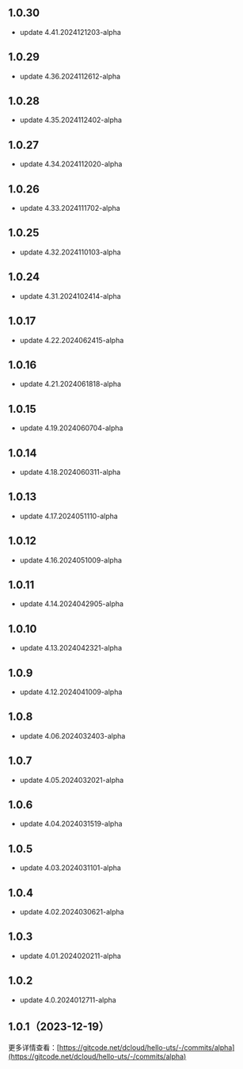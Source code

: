 ## 1.0.30
* update 4.41.2024121203-alpha

## 1.0.29
* update 4.36.2024112612-alpha

## 1.0.28
* update 4.35.2024112402-alpha

## 1.0.27
* update 4.34.2024112020-alpha

## 1.0.26
* update 4.33.2024111702-alpha

## 1.0.25
* update 4.32.2024110103-alpha

## 1.0.24
* update 4.31.2024102414-alpha

## 1.0.17
* update 4.22.2024062415-alpha

## 1.0.16
* update 4.21.2024061818-alpha

## 1.0.15
* update 4.19.2024060704-alpha

## 1.0.14
* update 4.18.2024060311-alpha

## 1.0.13
* update 4.17.2024051110-alpha

## 1.0.12
* update 4.16.2024051009-alpha

## 1.0.11
* update 4.14.2024042905-alpha

## 1.0.10
* update 4.13.2024042321-alpha

## 1.0.9
* update 4.12.2024041009-alpha

## 1.0.8
* update 4.06.2024032403-alpha

## 1.0.7
* update 4.05.2024032021-alpha

## 1.0.6
* update 4.04.2024031519-alpha

## 1.0.5
* update 4.03.2024031101-alpha

## 1.0.4
* update 4.02.2024030621-alpha

## 1.0.3
* update 4.01.2024020211-alpha

## 1.0.2
* update 4.0.2024012711-alpha

## 1.0.1（2023-12-19）
更多详情查看：[https://gitcode.net/dcloud/hello-uts/-/commits/alpha](https://gitcode.net/dcloud/hello-uts/-/commits/alpha)

